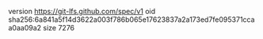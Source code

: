 version https://git-lfs.github.com/spec/v1
oid sha256:6a841a5f14d3622a003f786b065e17623837a2a173ed7fe095371ccaa0aa09a2
size 7276
